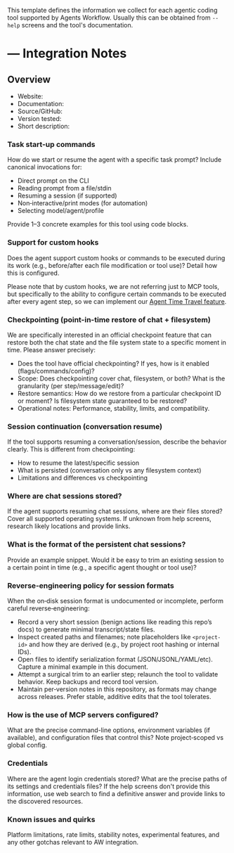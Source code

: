 This template defines the information we collect for each agentic coding tool supported by Agents Workflow. Usually this can be obtained from `--help` screens and the tool's documentation.

# <Agent Tool> — Integration Notes

## Overview

- Website:
- Documentation:
- Source/GitHub:
- Version tested:
- Short description:

### Task start-up commands

How do we start or resume the agent with a specific task prompt? Include canonical invocations for:

- Direct prompt on the CLI
- Reading prompt from a file/stdin
- Resuming a session (if supported)
- Non‑interactive/print modes (for automation)
- Selecting model/agent/profile

Provide 1–3 concrete examples for this tool using code blocks.

### Support for custom hooks

Does the agent support custom hooks or commands to be executed during its work (e.g., before/after each file modification or tool use)? Detail how this is configured.

Please note that by custom hooks, we are not referring just to MCP tools, but specifically to the ability to configure certain commands to be executed after every agent step, so we can implement our [Agent Time Travel feature](../Agent%20Time%20Travel.md).

### Checkpointing (point-in-time restore of chat + filesystem)

We are specifically interested in an official checkpoint feature that can restore both the chat state and the file system state to a specific moment in time. Please answer precisely:

- Does the tool have official checkpointing? If yes, how is it enabled (flags/commands/config)?
- Scope: Does checkpointing cover chat, filesystem, or both? What is the granularity (per step/message/edit)?
- Restore semantics: How do we restore from a particular checkpoint ID or moment? Is filesystem state guaranteed to be restored?
- Operational notes: Performance, stability, limits, and compatibility.

### Session continuation (conversation resume)

If the tool supports resuming a conversation/session, describe the behavior clearly. This is different from checkpointing:

- How to resume the latest/specific session
- What is persisted (conversation only vs any filesystem context)
- Limitations and differences vs checkpointing

### Where are chat sessions stored?

If the agent supports resuming chat sessions, where are their files stored? Cover all supported operating systems. If unknown from help screens, research likely locations and provide links.

### What is the format of the persistent chat sessions?

Provide an example snippet. Would it be easy to trim an existing session to a certain point in time (e.g., a specific agent thought or tool use)?

### Reverse‑engineering policy for session formats

When the on‑disk session format is undocumented or incomplete, perform careful reverse‑engineering:

- Record a very short session (benign actions like reading this repo’s docs) to generate minimal transcript/state files.
- Inspect created paths and filenames; note placeholders like `<project-id>` and how they are derived (e.g., by project root hashing or internal IDs).
- Open files to identify serialization format (JSON/JSONL/YAML/etc). Capture a minimal example in this document.
- Attempt a surgical trim to an earlier step; relaunch the tool to validate behavior. Keep backups and record tool version.
- Maintain per‑version notes in this repository, as formats may change across releases. Prefer stable, additive edits that the tool tolerates.

### How is the use of MCP servers configured?

What are the precise command-line options, environment variables (if available), and configuration files that control this? Note project‑scoped vs global config.

### Credentials

Where are the agent login credentials stored? What are the precise paths of its settings and credentials files? If the help screens don't provide this information, use web search to find a definitive answer and provide links to the discovered resources.

### Known issues and quirks

Platform limitations, rate limits, stability notes, experimental features, and any other gotchas relevant to AW integration.
